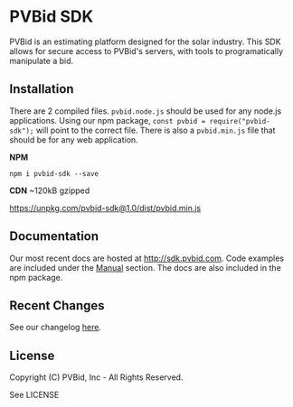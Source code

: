 # PVBid SDK

PVBid is an estimating platform designed for the solar industry. This SDK allows for secure access to PVBid's servers, with tools to programatically manipulate a bid. 


## Installation
There are 2 compiled files. `pvbid.node.js` should be used for any node.js applications. Using our npm package, `const pvbid = require("pvbid-sdk");` will point to the correct file.  There is also a `pvbid.min.js` file that should be for any web application.

**NPM**
```
npm i pvbid-sdk --save
```

**CDN**
~120kB gzipped

https://unpkg.com/pvbid-sdk@1.0/dist/pvbid.min.js

## Documentation
Our most recent docs are hosted at http://sdk.pvbid.com. Code examples are included under the [Manual](http://sdk.pvbid.com/manual) section. The docs are also included in the npm package.  

## Recent Changes
See our changelog [here](CHANGELOG.md).

## License
Copyright (C) PVBid, Inc - All Rights Reserved.

See LICENSE

